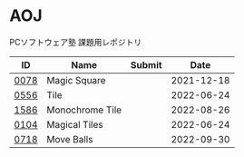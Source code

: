 # AOJ

PCソフトウェア塾 課題用レポジトリ

| ID                                                                     | Name            | Submit | Date       |
| ---------------------------------------------------------------------- | --------------- | ------ | ---------- |
| [0078](https://onlinejudge.u-aizu.ac.jp/challenges/search/titles/0078) | Magic Square    |        | 2021-12-18 |
| [0556](https://onlinejudge.u-aizu.ac.jp/challenges/search/titles/0556) | Tile            |        | 2022-06-24 |
| [1586](https://onlinejudge.u-aizu.ac.jp/challenges/search/titles/1586) | Monochrome Tile |        | 2022-08-26 |
| [0104](https://onlinejudge.u-aizu.ac.jp/challenges/search/titles/0104) | Magical Tiles   |        | 2022-06-24 |
| [0718](https://onlinejudge.u-aizu.ac.jp/challenges/search/titles/0718) | Move Balls      |        | 2022-09-30 |

